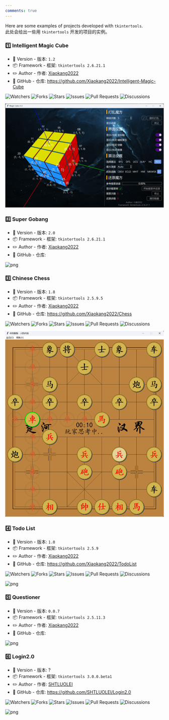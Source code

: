 ```yaml
---
comments: true
---
```


Here are some examples of projects developed with `tkintertools`.  
此处会给出一些用 `tkintertools` 开发的项目的实例。  

### 1️⃣ Intelligent Magic Cube

* 🔖 Version - 版本: `1.2`
* 📦 Framework - 框架: `tkintertools 2.6.21.1`
* ✏️ Author - 作者: [Xiaokang2022](https://github.com/Xiaokang2022)
* 🚀 GitHub - 仓库: https://github.com/Xiaokang2022/Intelligent-Magic-Cube

<img alt="Watchers" src="https://img.shields.io/github/watchers/Xiaokang2022/Intelligent-Magic-Cube?label=Watchers&logo=github&style=flat" title="Watchers" />
<img alt="Forks" src="https://img.shields.io/github/forks/Xiaokang2022/Intelligent-Magic-Cube?label=Forks&logo=github&style=flat" title="Forks" />
<img alt="Stars" src="https://img.shields.io/github/stars/Xiaokang2022/Intelligent-Magic-Cube?label=Stars&color=gold&logo=github&style=flat" title="Stars" />
<img alt="Issues" src="https://img.shields.io/github/issues/Xiaokang2022/Intelligent-Magic-Cube?label=Issues&logo=github&style=flat" title="Issues" />
<img alt="Pull Requests" src="https://img.shields.io/github/issues-pr/Xiaokang2022/Intelligent-Magic-Cube?label=Pull%20Requests&logo=github&style=flat" title="Pull Requests" />
<img alt="Discussions" src="https://img.shields.io/github/discussions/Xiaokang2022/Intelligent-Magic-Cube?label=Discussions&logo=github&style=flat" title="Discussions" />

![png](https://github.com/Xiaokang2022/Intelligent-Magic-Cube/blob/main/preview.png?raw=true)

### 2️⃣ Super Gobang

* 🔖 Version - 版本: `2.0`
* 📦 Framework - 框架: `tkintertools 2.6.21.1`
* ✏️ Author - 作者: [Xiaokang2022](https://github.com/Xiaokang2022)
* 🚀 GitHub - 仓库: 

![png](./images/Super%20Gobang.png)

### 3️⃣ Chinese Chess

* 🔖 Version - 版本: `1.8`
* 📦 Framework - 框架: `tkintertools 2.5.9.5`
* ✏️ Author - 作者: [Xiaokang2022](https://github.com/Xiaokang2022)
* 🚀 GitHub - 仓库: https://github.com/Xiaokang2022/Chess

<img alt="Watchers" src="https://img.shields.io/github/watchers/Xiaokang2022/Chess?label=Watchers&logo=github&style=flat" title="Watchers" />
<img alt="Forks" src="https://img.shields.io/github/forks/Xiaokang2022/Chess?label=Forks&logo=github&style=flat" title="Forks" />
<img alt="Stars" src="https://img.shields.io/github/stars/Xiaokang2022/Chess?label=Stars&color=gold&logo=github&style=flat" title="Stars" />
<img alt="Issues" src="https://img.shields.io/github/issues/Xiaokang2022/Chess?label=Issues&logo=github&style=flat" title="Issues" />
<img alt="Pull Requests" src="https://img.shields.io/github/issues-pr/Xiaokang2022/Chess?label=Pull%20Requests&logo=github&style=flat" title="Pull Requests" />
<img alt="Discussions" src="https://img.shields.io/github/discussions/Xiaokang2022/Chess?label=Discussions&logo=github&style=flat" title="Discussions" />

![png](https://github.com/Xiaokang2022/Chess/blob/master/preview.png?raw=true)

### 4️⃣ Todo List

* 🔖 Version - 版本: `1.0`
* 📦 Framework - 框架: `tkintertools 2.5.9`
* ✏️ Author - 作者: [Xiaokang2022](https://github.com/Xiaokang2022)
* 🚀 GitHub - 仓库: https://github.com/Xiaokang2022/TodoList

<img alt="Watchers" src="https://img.shields.io/github/watchers/Xiaokang2022/TodoList?label=Watchers&logo=github&style=flat" title="Watchers" />
<img alt="Forks" src="https://img.shields.io/github/forks/Xiaokang2022/TodoList?label=Forks&logo=github&style=flat" title="Forks" />
<img alt="Stars" src="https://img.shields.io/github/stars/Xiaokang2022/TodoList?label=Stars&color=gold&logo=github&style=flat" title="Stars" />
<img alt="Issues" src="https://img.shields.io/github/issues/Xiaokang2022/TodoList?label=Issues&logo=github&style=flat" title="Issues" />
<img alt="Pull Requests" src="https://img.shields.io/github/issues-pr/Xiaokang2022/TodoList?label=Pull%20Requests&logo=github&style=flat" title="Pull Requests" />
<img alt="Discussions" src="https://img.shields.io/github/discussions/Xiaokang2022/TodoList?label=Discussions&logo=github&style=flat" title="Discussions" />

![png](./images/Todo%20List.png)

### 5️⃣ Questioner

* 🔖 Version - 版本: `0.0.7`
* 📦 Framework - 框架: `tkintertools 2.5.11.3`
* ✏️ Author - 作者: [Xiaokang2022](https://github.com/Xiaokang2022)
* 🚀 GitHub - 仓库: 

![png](./images/Questioner.png)

### 6️⃣ Login2.0

* 🔖 Version - 版本: ?
* 📦 Framework - 框架: `tkintertools 3.0.0.beta1`
* ✏️ Author - 作者: [SHTLUOLEI](https://github.com/SHTLUOLEI)
* 🚀 GitHub - 仓库: https://github.com/SHTLUOLEI/Login2.0

<img alt="Watchers" src="https://img.shields.io/github/watchers/SHTLUOLEI/Login2.0?label=Watchers&logo=github&style=flat" title="Watchers" />
<img alt="Forks" src="https://img.shields.io/github/forks/SHTLUOLEI/Login2.0?label=Forks&logo=github&style=flat" title="Forks" />
<img alt="Stars" src="https://img.shields.io/github/stars/SHTLUOLEI/Login2.0?label=Stars&color=gold&logo=github&style=flat" title="Stars" />
<img alt="Issues" src="https://img.shields.io/github/issues/SHTLUOLEI/Login2.0?label=Issues&logo=github&style=flat" title="Issues" />
<img alt="Pull Requests" src="https://img.shields.io/github/issues-pr/SHTLUOLEI/Login2.0?label=Pull%20Requests&logo=github&style=flat" title="Pull Requests" />
<img alt="Discussions" src="https://img.shields.io/github/discussions/SHTLUOLEI/Login2.0?label=Discussions&logo=github&style=flat" title="Discussions" />

![png](https://github.com/SHTLUOLEI/Login2.0/assets/112939682/aeeaa62f-1c77-4129-aeca-140fa97aec91)